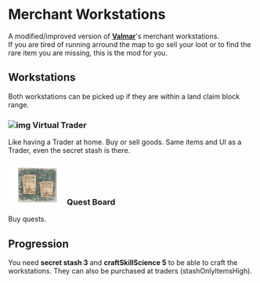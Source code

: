 <!--Read this in github to have all the visuals and formatting: https://github.com/manux32/7dtdSdxMods/tree/master/Manux_MerchantWorkstations-->
# Merchant Workstations
A modified/improved version of [**Valmar**](https://7daystodie.com/forums/showthread.php?32219-Valmar-s-Mod-Collection)'s merchant workstations.  
If you are tired of running arround the map to go sell your loot or to find the rare item you are missing, this is the mod for you.

## Workstations
Both workstations can be picked up if they are within a land claim block range.
### ![img](https://manux32.github.io/7dtd_miscImages/traderVendingMachine.png) Virtual Trader
Like having a Trader at home. Buy or sell goods. Same items and UI as a Trader, even the secret stash is there.
### ![img](Icons/workstationQuest.png) Quest Board 
Buy quests.  


## Progression
You need **secret stash 3** and **craftSkillScience 5** to be able to craft the workstations. They can also be purchased at traders (stashOnlyItemsHigh).
